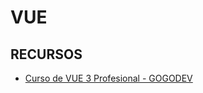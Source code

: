 # VUE

## RECURSOS
 - [Curso de VUE 3 Profesional - GOGODEV](https://www.youtube.com/watch?v=LAozf_wDejU&list=PLDllzmccetSNgykILXnHMeuO-y-gRcF-i)